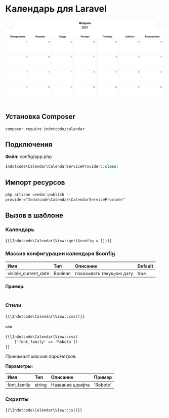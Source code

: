 # Календарь для Laravel

![Скриншот календаря](https://raw.githubusercontent.com/indotcode/calendar/master/screenshots/screenshot.png "Орк")

## Установка Composer

```text
composer require indotcode/calendar
```

## Подключения

**Файл:** config/app.php
```php
Indotcode\Calendar\CalendarServiceProvider::class;
```

## Импорт ресурсов
```text
php artisan vendor:publish --provider="Indotcode\Calendar\CalendarServiceProvider"
```

## Вызов в шаблоне

### Календарь

```blade
{{\Indotcode\Calendar\View::get($config = [])}}
```

### Массив конфигурации календаря $config

| Имя          | Тип  | Описание                | Default 
|:-------------|:-----|:------------------------|:-------|
| visible_current_date | Boolean | показывать текущюю дату | true   |

#### Пример:
```php

```

### Стили

```blade
{{\Indotcode\Calendar\View::css()}}

или

{{\Indotcode\Calendar\View::css(
    ['font_family' => 'Roboto'])
}}
```
*Принимает массив параметров.*

**Параметры:**

| Имя | Тип | Описание | Пример
|:----------------|:---------|:----------------|:----|
| font_family | string | Название шрифта | 'Roboto' |


### Скрипты

```blade
{{\Indotcode\Calendar\View::js()}}
```
